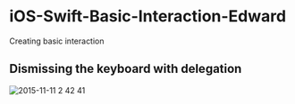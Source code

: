 # iOS-Swift-Basic-Interaction-Edward
Creating basic interaction

## Dismissing the keyboard with delegation
![2015-11-11 2 42 41](https://cloud.githubusercontent.com/assets/14995658/11085561/cfbe9af8-8882-11e5-8d7a-256c7ebfb556.png)
